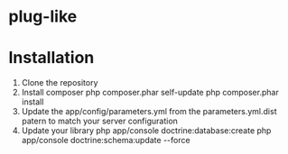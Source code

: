 plug-like
=========

Installation
=======
1. Clone the repository
2. Install composer
php composer.phar self-update
php composer.phar install
3. Update the app/config/parameters.yml from the parameters.yml.dist patern to match your server configuration
4. Update your library
php app/console doctrine:database:create
php app/console doctrine:schema:update --force
